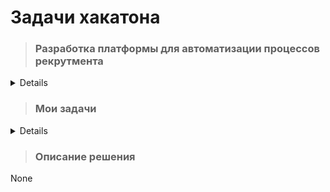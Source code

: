# Задачи хакатона
> ### Разработка платформы для автоматизации процессов рекрутмента

<details>
Командам необходимо автоматизировать полный цикл подбора кандидата на вакансию с момента заявки до выхода нового сотрудника 
</details> 

> ### Мои задачи
<details>
None
</details>

> ### Описание решения
None



